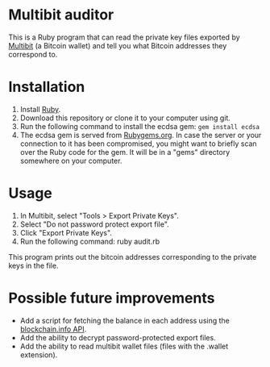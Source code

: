Multibit auditor
====

This is a Ruby program that can read the private key files exported by
[Multibit](https://multibit.org/) (a Bitcoin wallet) and tell you what Bitcoin
addresses they correspond to.

Installation
====

1. Install [Ruby](http://www.ruby-lang.org/).
2. Download this repository or clone it to your computer using git.
3. Run the following command to install the ecdsa gem: `gem install ecdsa`
4. The ecdsa gem is served from [Rubygems.org](http://rubygems.org).  In case
   the server or your connection to it has been compromised, you might want to
   briefly scan over the Ruby code for the gem.  It will be in a "gems"
   directory somewhere on your computer.

Usage
====

1. In Multibit, select "Tools > Export Private Keys".
2. Select "Do not password protect export file".
3. Click "Export Private Keys".
4. Run the following command:
     ruby audit.rb <path to exported private key file>

This program prints out the bitcoin addresses corresponding to the private keys in the file.


Possible future improvements
====

* Add a script for fetching the balance in each address using the [blockchain.info API](https://blockchain.info/address/16UwLL9Risc3QfPqBUvKofHmBQ7wMtjvM?format=json).
* Add the ability to decrypt password-protected export files.
* Add the ability to read multibit wallet files (files with the .wallet extension).
